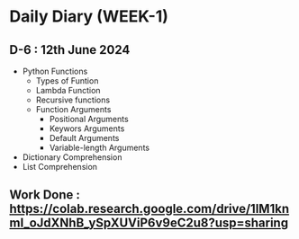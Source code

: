 # Daily Diary (WEEK-1)

## D-6 : 12th June 2024

- Python Functions
  - Types of Funtion 
  - Lambda Function
  - Recursive functions
  - Function Arguments
     - Positional Arguments
     - Keywors Arguments
     - Default Arguments
     - Variable-length Arguments 
- Dictionary Comprehension
- List Comprehension
## Work Done : https://colab.research.google.com/drive/1lM1knmI_oJdXNhB_ySpXUViP6v9eC2u8?usp=sharing
